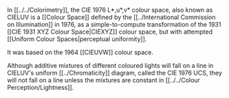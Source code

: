 In [[../../Colorimetry]], the CIE 1976 L*,u*,v* colour space, also known as CIELUV is a [[Colour Space]] defined by the [[../International Commission on Illumination]] in 1976, as a simple-to-compute transformation of the 1931 [[CIE 1931 XYZ Colour Space|CIEXYZ]] colour space, but with attempted [[Uniform Colour Spaces|perceptual uniformity]].

It was based on the 1964 [[CIEUVW]] colour space.

Although additive mixtures of different coloured lights will fall on a line in CIELUV's uniform [[../Chromaticity]] diagram, called the CIE 1976 UCS, they will not fall on a line unless the mixtures are constant in [[../../Colour Perception/Lightness]].